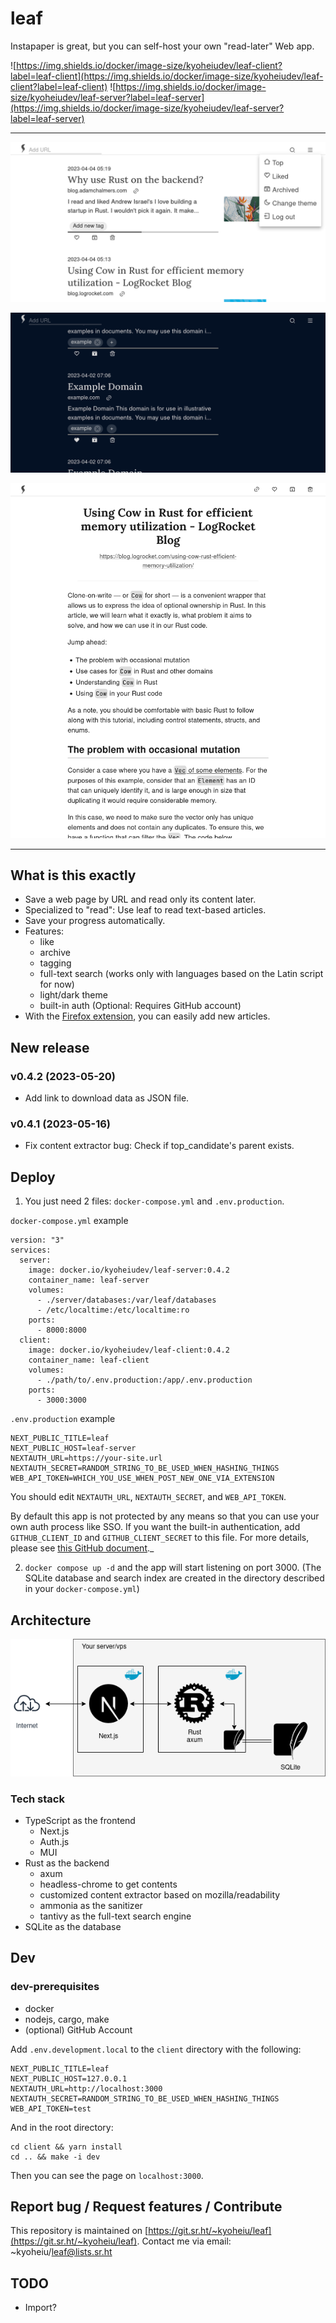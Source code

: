 <h1>leaf</h1>

Instapaper is great, but you can self-host your own "read-later" Web app.

![https://img.shields.io/docker/image-size/kyoheiudev/leaf-client?label=leaf-client](https://img.shields.io/docker/image-size/kyoheiudev/leaf-client?label=leaf-client)
![https://img.shields.io/docker/image-size/kyoheiudev/leaf-server?label=leaf-server](https://img.shields.io/docker/image-size/kyoheiudev/leaf-server?label=leaf-server)

<hr />

![screenshot1.png](images/screenshot1.png)

![screenshot2.png](images/screenshot2.png)

![screenshot3.png](images/screenshot3.png)

<hr />

## What is this exactly

- Save a web page by URL and read only its content later.
- Specialized to "read": Use leaf to read text-based articles.
- Save your progress automatically.
- Features:
  - like
  - archive
  - tagging
  - full-text search (works only with languages based on the Latin script for
    now)
  - light/dark theme
  - built-in auth (Optional: Requires GitHub account)
- With the
  [Firefox extension](https://addons.mozilla.org/en-US/firefox/addon/leaf-extension/),
  you can easily add new articles.

## New release

### v0.4.2 (2023-05-20)
- Add link to download data as JSON file.

### v0.4.1 (2023-05-16)
- Fix content extractor bug: Check if top_candidate's parent exists.

## Deploy

1. You just need 2 files: `docker-compose.yml` and `.env.production`.

`docker-compose.yml` example
```
version: "3"
services:
  server:
    image: docker.io/kyoheiudev/leaf-server:0.4.2
    container_name: leaf-server
    volumes:
      - ./server/databases:/var/leaf/databases
      - /etc/localtime:/etc/localtime:ro
    ports:
      - 8000:8000
  client:
    image: docker.io/kyoheiudev/leaf-client:0.4.2
    container_name: leaf-client
    volumes:
      - ./path/to/.env.production:/app/.env.production
    ports:
      - 3000:3000
```

`.env.production` example
```
NEXT_PUBLIC_TITLE=leaf
NEXT_PUBLIC_HOST=leaf-server
NEXTAUTH_URL=https://your-site.url
NEXTAUTH_SECRET=RANDOM_STRING_TO_BE_USED_WHEN_HASHING_THINGS
WEB_API_TOKEN=WHICH_YOU_USE_WHEN_POST_NEW_ONE_VIA_EXTENSION
```

You should edit `NEXTAUTH_URL`, `NEXTAUTH_SECRET`, and
`WEB_API_TOKEN`.

By default this app is not protected by any means so that you can use your own auth process like SSO. If you want the built-in authentication, add `GITHUB_CLIENT_ID` and `GITHUB_CLIENT_SECRET` to this file. For more details, please see [this GitHub document](https://docs.github.com/en/apps/oauth-apps/building-oauth-apps/creating-an-oauth-app)._

2. `docker compose up -d` and the app will start listening on port 3000.
   (The SQLite database and search index are created in the directory described in your `docker-compose.yml`)

## Architecture

![diagram.png](images/architecture.png)

### Tech stack

- TypeScript as the frontend
  - Next.js
  - Auth.js
  - MUI
- Rust as the backend
  - axum
  - headless-chrome to get contents
  - customized content extractor based on mozilla/readability
  - ammonia as the sanitizer
  - tantivy as the full-text search engine
- SQLite as the database

## Dev

### dev-prerequisites

- docker
- nodejs, cargo, make
- (optional) GitHub Account

Add `.env.development.local` to the `client` directory with the following:

```
NEXT_PUBLIC_TITLE=leaf
NEXT_PUBLIC_HOST=127.0.0.1
NEXTAUTH_URL=http://localhost:3000
NEXTAUTH_SECRET=RANDOM_STRING_TO_BE_USED_WHEN_HASHING_THINGS
WEB_API_TOKEN=test
```

And in the root directory:

```
cd client && yarn install
cd .. && make -i dev
```

Then you can see the page on `localhost:3000`.

## Report bug / Request features / Contribute
This repository is maintained on [https://git.sr.ht/~kyoheiu/leaf](https://git.sr.ht/~kyoheiu/leaf).
Contact me via email: ~kyoheiu/leaf@lists.sr.ht

## TODO

- Import?
